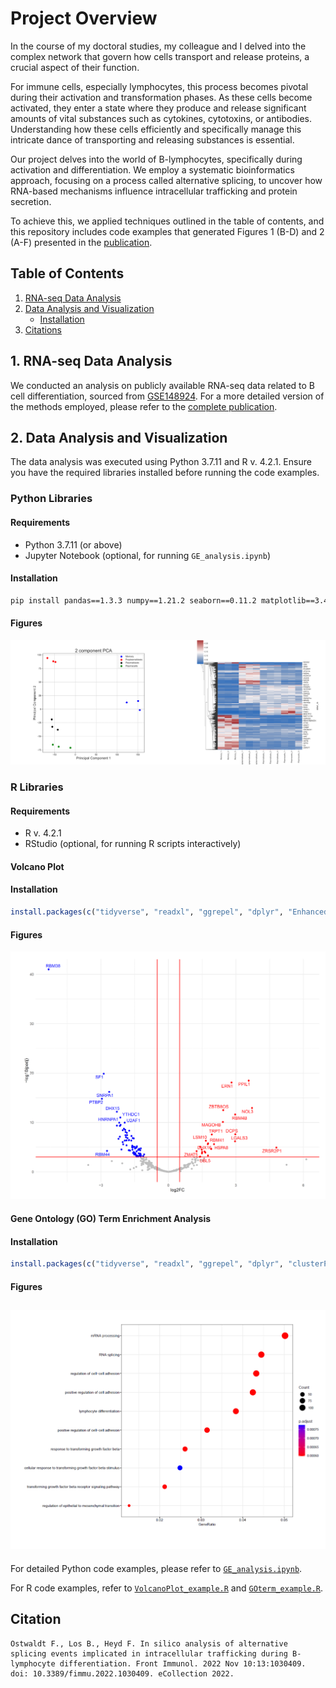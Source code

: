 # Project Overview

In the course of my doctoral studies, my colleague and I delved into the complex network that govern how cells transport and release proteins, a crucial aspect of their function.

For immune cells, especially lymphocytes, this process becomes pivotal during their activation and transformation phases. As these cells become activated, they enter a state where they produce and release significant amounts of vital substances such as cytokines, cytotoxins, or antibodies. Understanding how these cells efficiently and specifically manage this intricate dance of transporting and releasing substances is essential.

Our project delves into the world of B-lymphocytes, specifically during activation and differentiation. We employ a systematic bioinformatics approach, focusing on a process called alternative splicing, to uncover how RNA-based mechanisms influence intracellular trafficking and protein secretion.

To achieve this, we applied techniques outlined in the table of contents, and this repository includes code examples that generated Figures 1 (B-D) and 2 (A-F) presented in the [publication](https://www.frontiersin.org/articles/10.3389/fimmu.2022.1030409/full).

## Table of Contents
1. [RNA-seq Data Analysis](#1-rna-seq-data-analysis)
2. [Data Analysis and Visualization](#2-data-analysis-and-visualization)
   - [Installation](#installation)
3. [Citations](#citations)

## 1. RNA-seq Data Analysis

We conducted an analysis on publicly available RNA-seq data related to B cell differentiation, sourced from [GSE148924](https://www.ncbi.nlm.nih.gov/geo/query/acc.cgi?acc=GSE148924). For a more detailed version of the methods employed, please refer to the [complete publication](https://www.frontiersin.org/articles/10.3389/fimmu.2022.1030409/full).

## 2. Data Analysis and Visualization

The data analysis was executed using Python 3.7.11 and R v. 4.2.1. Ensure you have the required libraries installed before running the code examples.

### Python Libraries

#### Requirements

- Python 3.7.11 (or above)
- Jupyter Notebook (optional, for running `GE_analysis.ipynb`)

#### Installation

```bash
pip install pandas==1.3.3 numpy==1.21.2 seaborn==0.11.2 matplotlib==3.4.3 scikit-learn==0.24.2
```

#### Figures

![Figure_Heatmap_PCA](Figure_Python.png)

### R Libraries

#### Requirements

- R v. 4.2.1
- RStudio (optional, for running R scripts interactively)

#### Volcano Plot

#### Installation

```R
install.packages(c("tidyverse", "readxl", "ggrepel", "dplyr", "EnhancedVolcano", "ggplot2", "cowplot"))
```
#### Figures

![Figure_VP](Figure_VolcanoPlot.png)

#### Gene Ontology (GO) Term Enrichment Analysis

#### Installation

```R
install.packages(c("tidyverse", "readxl", "ggrepel", "dplyr", "clusterProfiler", "org.Hs.eg.db", "AnnotationDbi", "ggplot2", "cowplot"))
```
#### Figures

![Figure_GO](Figure_GOterm.png)
---

For detailed Python code examples, please refer to [`GE_analysis.ipynb`](GE_analysis.ipynb).

For R code examples, refer to [`VolcanoPlot_example.R`](VolcanoPlot_example.R) and [`GOterm_example.R`](GOterm_example.R).

## Citation
```
Ostwaldt F., Los B., Heyd F. In silico analysis of alternative splicing events implicated in intracellular trafficking during B-lymphocyte differentiation. Front Immunol. 2022 Nov 10:13:1030409. doi: 10.3389/fimmu.2022.1030409. eCollection 2022.

